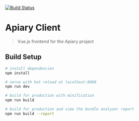 [![Build Status](https://travis-ci.org/mleone10/apiary-client.svg?branch=master)](https://travis-ci.org/mleone10/apiary-client)

# Apiary Client
> Vue.js frontend for the Apiary project

## Build Setup

``` bash
# install dependencies
npm install

# serve with hot reload at localhost:8080
npm run dev

# build for production with minification
npm run build

# build for production and view the bundle analyzer report
npm run build --report

